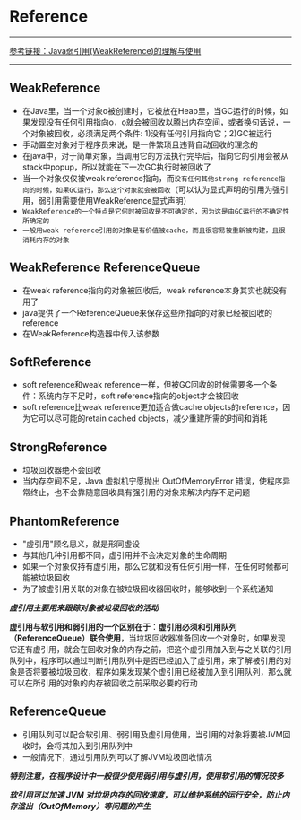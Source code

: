 # Reference

---

[参考链接：Java弱引用(WeakReference)的理解与使用](https://www.cnblogs.com/KKKEr/p/10311229.html)

---

## WeakReference

+ 在Java里，当一个对象o被创建时，它被放在Heap里，当GC运行的时候，如果发现没有任何引用指向o，o就会被回收以腾出内存空间，或者换句话说，一个对象被回收，必须满足两个条件: 1)没有任何引用指向它；2)GC被运行
+ 手动置空对象对于程序员来说，是一件繁琐且违背自动回收的理念的
+ 在java中，对于简单对象，当调用它的方法执行完毕后，指向它的引用会被从stack中popup，所以就能在下一次GC执行时被回收了
+ 当一个对象仅仅被weak reference指向，而`没有任何其他strong reference指向的时候，如果GC运行，那么这个对象就会被回收`（可以认为显式声明的引用为强引用，弱引用需要使用WeakReference显式声明）
+ `WeakReference的一个特点是它何时被回收是不可确定的，因为这是由GC运行的不确定性所确定的`
+ `一般用weak reference引用的对象是有价值被cache，而且很容易被重新被构建，且很消耗内存的对象`

## WeakReference ReferenceQueue

+ 在weak reference指向的对象被回收后，weak reference本身其实也就没有用了
+ java提供了一个ReferenceQueue来保存这些所指向的对象已经被回收的reference
+ 在WeakReference构造器中传入该参数

## SoftReference

+ soft reference和weak reference一样，但被GC回收的时候需要多一个条件：系统内存不足时，soft reference指向的object才会被回收
+ soft reference比weak reference更加适合做cache objects的reference，因为它可以尽可能的retain cached objects，减少重建所需的时间和消耗

## StrongReference

+ 垃圾回收器绝不会回收
+ 当内存空间不足，Java 虚拟机宁愿抛出 OutOfMemoryError 错误，使程序异常终止，也不会靠随意回收具有强引用的对象来解决内存不足问题

## PhantomReference

+ "虚引用"顾名思义，就是形同虚设
+ 与其他几种引用都不同，虚引用并不会决定对象的生命周期
+ 如果一个对象仅持有虚引用，那么它就和没有任何引用一样，在任何时候都可能被垃圾回收
+ 为了被虚引用关联的对象在被垃圾回收器回收时，能够收到一个系统通知

***虚引用主要用来跟踪对象被垃圾回收的活动***

**虚引用与软引用和弱引用的一个区别在于**：**虚引用必须和引用队列（ReferenceQueue）联合使用**，当垃圾回收器准备回收一个对象时，如果发现它还有虚引用，就会在回收对象的内存之前，把这个虚引用加入到与之关联的引用队列中，程序可以通过判断引用队列中是否已经加入了虚引用，来了解被引用的对象是否将要被垃圾回收，程序如果发现某个虚引用已经被加入到引用队列，那么就可以在所引用的对象的内存被回收之前采取必要的行动

## ReferenceQueue

+ 引用队列可以配合软引用、弱引用及虚引用使用，当引用的对象将要被JVM回收时，会将其加入到引用队列中
+ 一般情况下，通过引用队列可以了解JVM垃圾回收情况

***特别注意，在程序设计中一般很少使用弱引用与虚引用，使用软引用的情况较多***

***软引用可以加速 JVM 对垃圾内存的回收速度，可以维护系统的运行安全，防止内存溢出（OutOfMemory）等问题的产生***
